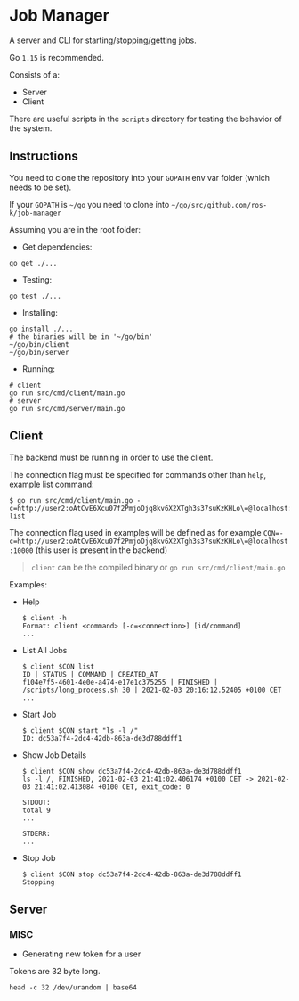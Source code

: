# Job Manager

A server and CLI for starting/stopping/getting jobs.

Go `1.15` is recommended.

Consists of a:

- Server
- Client

There are useful scripts in the `scripts` directory for testing the behavior of the system.

## Instructions

You need to clone the repository into your `GOPATH` env var folder (which needs to be set).

If your `GOPATH` is `~/go` you need to clone into `~/go/src/github.com/ros-k/job-manager`

Assuming you are in the root folder:

- Get dependencies:
```shell
go get ./...
```

- Testing: 
```shell
go test ./...
```

- Installing:
```shell
go install ./...
# the binaries will be in '~/go/bin'
~/go/bin/client
~/go/bin/server
```

- Running:
```shell
# client
go run src/cmd/client/main.go
# server
go run src/cmd/server/main.go
```

## Client

The backend must be running in order to use the client.

The connection flag must be specified for commands other than `help`, example list command:
```shell
$ go run src/cmd/client/main.go -c=http://user2:oAtCvE6Xcu07f2PmjoOjq8kv6X2XTgh3s37suKzKHLo\=@localhost:10000 list
```

The connection flag used in examples will be defined as for example `CON=-c=http://user2:oAtCvE6Xcu07f2PmjoOjq8kv6X2XTgh3s37suKzKHLo\=@localhost:10000` (this user is present in the backend)

> `client` can be the compiled binary or `go run src/cmd/client/main.go`

Examples:
- Help
  ```shell
  $ client -h
  Format: client <command> [-c=<connection>] [id/command]
  ...
  ```

- List All Jobs
  ```shell
  $ client $CON list 
  ID | STATUS | COMMAND | CREATED_AT
  f104e7f5-4601-4e0e-a474-e17e1c375255 | FINISHED | /scripts/long_process.sh 30 | 2021-02-03 20:16:12.52405 +0100 CET
  ...
  ```

- Start Job
  ```shell
  $ client $CON start "ls -l /" 
  ID: dc53a7f4-2dc4-42db-863a-de3d788ddff1
  ```

- Show Job Details
  ```shell
  $ client $CON show dc53a7f4-2dc4-42db-863a-de3d788ddff1
  ls -l /, FINISHED, 2021-02-03 21:41:02.406174 +0100 CET -> 2021-02-03 21:41:02.413084 +0100 CET, exit_code: 0

  STDOUT:
  total 9
  ...

  STDERR:
  ...
  ```

- Stop Job
  ```shell
  $ client $CON stop dc53a7f4-2dc4-42db-863a-de3d788ddff1
  Stopping
  ```

## Server

### MISC

- Generating new token for a user

Tokens are 32 byte long.

```shell
head -c 32 /dev/urandom | base64
```